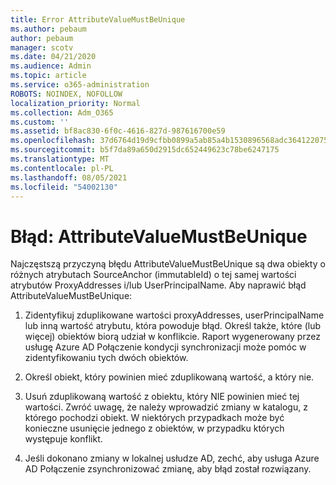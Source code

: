 ```yaml
---
title: Error AttributeValueMustBeUnique
ms.author: pebaum
author: pebaum
manager: scotv
ms.date: 04/21/2020
ms.audience: Admin
ms.topic: article
ms.service: o365-administration
ROBOTS: NOINDEX, NOFOLLOW
localization_priority: Normal
ms.collection: Adm_O365
ms.custom: ''
ms.assetid: bf8ac830-6f0c-4616-827d-987616700e59
ms.openlocfilehash: 37d6764d19d9cfbb0899a5ab85a4b1530896568adc364122075b7d6f2a32970a
ms.sourcegitcommit: b5f7da89a650d2915dc652449623c78be6247175
ms.translationtype: MT
ms.contentlocale: pl-PL
ms.lasthandoff: 08/05/2021
ms.locfileid: "54002130"
---
```

# <a name="error-attributevaluemustbeunique"></a>Błąd: AttributeValueMustBeUnique

Najczęstszą przyczyną błędu AttributeValueMustBeUnique są dwa obiekty o różnych atrybutach SourceAnchor (immutableId) o tej samej wartości atrybutów ProxyAddresses i/lub UserPrincipalName. Aby naprawić błąd AttributeValueMustBeUnique:
  
1. Zidentyfikuj zduplikowane wartości proxyAddresses, userPrincipalName lub inną wartość atrybutu, która powoduje błąd. Określ także, które (lub więcej) obiektów biorą udział w konflikcie. Raport wygenerowany przez usługę Azure AD Połączenie kondycji synchronizacji może pomóc w zidentyfikowaniu tych dwóch obiektów.
    
2. Określ obiekt, który powinien mieć zduplikowaną wartość, a który nie.
    
3. Usuń zduplikowaną wartość z obiektu, który NIE powinien mieć tej wartości. Zwróć uwagę, że należy wprowadzić zmiany w katalogu, z którego pochodzi obiekt. W niektórych przypadkach może być konieczne usunięcie jednego z obiektów, w przypadku których występuje konflikt.
    
4. Jeśli dokonano zmiany w lokalnej usłudze AD, zechć, aby usługa Azure AD Połączenie zsynchronizować zmianę, aby błąd został rozwiązany.
    

